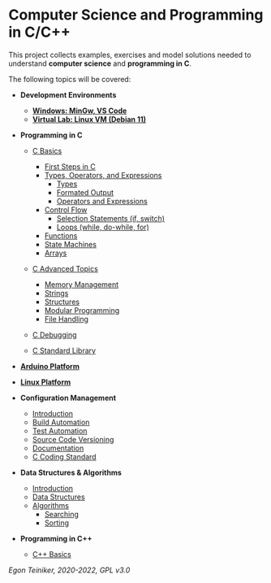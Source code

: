 # Computer Science and Programming in C/C++

This project collects examples, exercises and model solutions needed to understand 
**computer science** and **programming in C**.

The following topics will be covered:

* **Development Environments**
    * [**Windows: MinGw, VS Code**](setup)
    * [**Virtual Lab: Linux VM (Debian 11)**](linux/setup)
         
* **Programming in C**
    * [C Basics](programming-c/c-basics)
      * [First Steps in C](programming-c/c-basics/introduction)
      * [Types, Operators, and Expressions](programming-c/c-basics/types-operators-expressions/)
         * [Types](programming-c/c-basics/types-operators-expressions/types/) 
         * [Formated Output](programming-c/c-basics/types-operators-expressions/)
         * [Operators and Expressions](programming-c/c-basics/types-operators-expressions/operators/)
      * [Control Flow](programming-c/c-basics/control-flow/)
         * [Selection Statements (if, switch)](programming-c/c-basics/control-flow/selection)
         * [Loops (while, do-while, for)](programming-c/c-basics/control-flow/loops)
      * [Functions](programming-c/c-basics/functions/)
      * [State Machines](programming-c/c-basics/statemachine/)
      * [Arrays](programming-c/c-basics/arrays/)
         
    * [C Advanced Topics](programming-c/c-advanced/)
      * [Memory Management](programming-c/c-advanced/memory-management)
      * [Strings](programming-c/c-advanced/strings) 
      * [Structures](programming-c/c-advanced/structures)
      * [Modular Programming](programming-c/c-advanced/modules)
      * [File Handling](programming-c/c-advanced/file-handling)
      
    * [C Debugging](programming-c/c-debugging)
    
    * [C Standard Library](programming-c/c-std-lib)

* [**Arduino Platform**](https://github.com/teiniker/teiniker-lectures-arduino)

* [**Linux Platform**](linux)

* **Configuration Management**
   * [Introduction](configuration-management)
   * [Build Automation](configuration-management/building)
   * [Test Automation](configuration-management/testing)
   * [Source Code Versioning](configuration-management/versioning)
   * [Documentation](configuration-management/documentation/doxygen)
   * [C Coding Standard](configuration-management/coding-standard)
   
* **Data Structures & Algorithms**
   * [Introduction](datastructures%2Balgorithms/introduction) 
   * [Data Structures](datastructures%2Balgorithms/datastructures)
   * [Algorithms](datastructures%2Balgorithms/algorithms)
      * [Searching](datastructures%2Balgorithms/algorithms/searching/) 
      * [Sorting](datastructures%2Balgorithms/algorithms/sorting)
      
* **Programming in C++**
   * [C++ Basics](programming-c++/c++basics/classes)


*Egon Teiniker, 2020-2022, GPL v3.0*         
